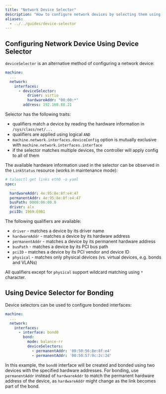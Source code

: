 ```yaml
---
title: "Network Device Selector"
description: "How to configure network devices by selecting them using hardware information"
aliases:
  - ../../guides/device-selector
---
```


## Configuring Network Device Using Device Selector

`deviceSelector` is an alternative method of configuring a network device:

```yaml
machine:
  ...
  network:
    interfaces:
      - deviceSelector:
          driver: virtio
          hardwareAddr: "00:00:*"
        address: 192.168.88.21
```

Selector has the following traits:

- qualifiers match a device by reading the hardware information in `/sys/class/net/...`
- qualifiers are applied using logical `AND`
- `machine.network.interfaces.deviceConfig` option is mutually exclusive with `machine.network.interfaces.interface`
- if the selector matches multiple devices, the controller will apply config to all of them

The available hardware information used in the selector can be observed in the `LinkStatus` resource (works in maintenance mode):

```yaml
# talosctl get links eth0 -o yaml
spec:
  ...
  hardwareAddr: 4e:95:8e:8f:e4:47
  permanentAddr: 4e:95:8e:8f:e4:47
  busPath: 0000:06:00.0
  driver: alx
  pciID: 1969:E0B1
```

The following qualifiers are available:

- `driver` - matches a device by its driver name
- `hardwareAddr` - matches a device by its hardware address
- `permanentAddr` - matches a device by its permanent hardware address
- `busPath` - matches a device by its PCI bus path
- `pciID` - matches a device by its PCI vendor and device ID
- `physical` - matches only physical devices (vs. virtual devices, e.g. bonds and VLANs)

All qualifiers except for `physical` support wildcard matching using `*` character.

## Using Device Selector for Bonding

Device selectors can be used to configure bonded interfaces:

```yaml
machine:
  ...
  network:
    interfaces:
      - interface: bond0
        bond:
          mode: balance-rr
          deviceSelectors:
            - permanentAddr: '00:50:56:8e:8f:e4'
            - permanentAddr: '00:50:57:9c:2c:2d'
```

In this example, the `bond0` interface will be created and bonded using two devices with the specified hardware addresses.
For bonding, use `permanentAddr` instead of `hardwareAddr` to match the permanent hardware address of the device, as `hardwareAddr` might change
as the link becomes part of the bond.

